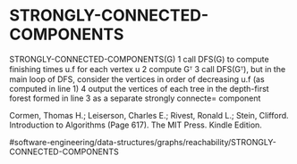 # STRONGLY-CONNECTED-COMPONENTS

STRONGLY-CONNECTED-COMPONENTS(G)
1 call DFS(G) to compute finishing times u.f for each vertex u 
2 compute Gᵀ
3 call DFS(Gᵀ), but in the main loop of DFS, consider the vertices in order of decreasing u.f (as computed in line 1) 
4 output the vertices of each tree in the depth-first forest formed in line 3 as a separate strongly connecte= component

Cormen, Thomas H.; Leiserson, Charles E.; Rivest, Ronald L.; Stein, Clifford. Introduction to Algorithms (Page 617). The MIT Press. Kindle Edition. 


#software-engineering/data-structures/graphs/reachability/STRONGLY-CONNECTED-COMPONENTS
